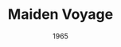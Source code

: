 ---
discogs_id: 1907831
discogs_master_id: 47828
title: Maiden Voyage
artists: ['Herbie Hancock']
date: 1965
genre: ['Jazz']
image: Maiden Voyage-1907831.jpg
label: Blue Note
country: US
styles: ['Post Bop']
video: https://www.youtube.com/watch?v=EWC5x9G45yo
category: Jazz
---